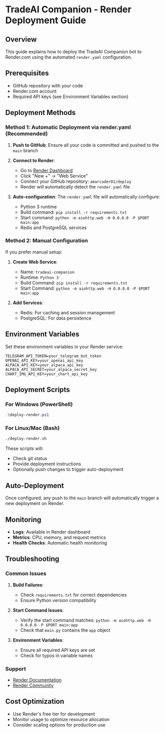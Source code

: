 # TradeAI Companion - Render Deployment Guide

## Overview
This guide explains how to deploy the TradeAI Companion bot to Render.com using the automated `render.yaml` configuration.

## Prerequisites
- GitHub repository with your code
- Render.com account
- Required API keys (see Environment Variables section)

## Deployment Methods

### Method 1: Automatic Deployment via render.yaml (Recommended)

1. **Push to GitHub**: Ensure all your code is committed and pushed to the `main` branch
2. **Connect to Render**:
   - Go to [Render Dashboard](https://dashboard.render.com)
   - Click "New +" → "Web Service"
   - Connect your GitHub repository: `amarcoder01/deploy`
   - Render will automatically detect the `render.yaml` file

3. **Auto-configuration**: The `render.yaml` file will automatically configure:
   - Python 3 runtime
   - Build command: `pip install -r requirements.txt`
   - Start command: `python -m aiohttp.web -H 0.0.0.0 -P $PORT main:app`
   - Redis and PostgreSQL services

### Method 2: Manual Configuration

If you prefer manual setup:

1. **Create Web Service**:
   - Name: `tradeai-companion`
   - Runtime: `Python 3`
   - Build Command: `pip install -r requirements.txt`
   - Start Command: `python -m aiohttp.web -H 0.0.0.0 -P $PORT main:app`

2. **Add Services**:
   - Redis: For caching and session management
   - PostgreSQL: For data persistence

## Environment Variables

Set these environment variables in your Render service:

```
TELEGRAM_API_TOKEN=your_telegram_bot_token
OPENAI_API_KEY=your_openai_api_key
ALPACA_API_KEY=your_alpaca_api_key
ALPACA_API_SECRET=your_alpaca_secret_key
CHART_IMG_API_KEY=your_chart_api_key
```

## Deployment Scripts

### For Windows (PowerShell)
```powershell
.\deploy-render.ps1
```

### For Linux/Mac (Bash)
```bash
./deploy-render.sh
```

These scripts will:
- Check git status
- Provide deployment instructions
- Optionally push changes to trigger auto-deployment

## Auto-Deployment

Once configured, any push to the `main` branch will automatically trigger a new deployment on Render.

## Monitoring

- **Logs**: Available in Render dashboard
- **Metrics**: CPU, memory, and request metrics
- **Health Checks**: Automatic health monitoring

## Troubleshooting

### Common Issues

1. **Build Failures**:
   - Check `requirements.txt` for correct dependencies
   - Ensure Python version compatibility

2. **Start Command Issues**:
   - Verify the start command matches: `python -m aiohttp.web -H 0.0.0.0 -P $PORT main:app`
   - Check that `main.py` contains the `app` object

3. **Environment Variables**:
   - Ensure all required API keys are set
   - Check for typos in variable names

### Support

- [Render Documentation](https://render.com/docs)
- [Render Community](https://community.render.com)

## Cost Optimization

- Use Render's free tier for development
- Monitor usage to optimize resource allocation
- Consider scaling options for production use